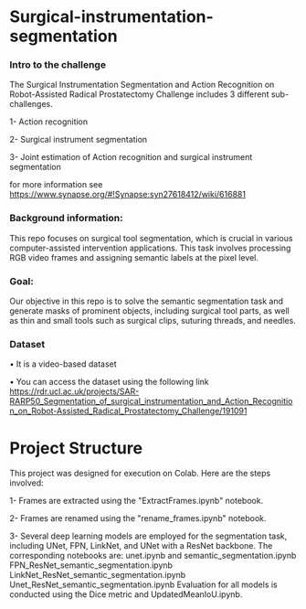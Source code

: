 # Surgical-instrumentation-segmentation

### Intro to the challenge

The Surgical Instrumentation Segmentation and Action Recognition on Robot-Assisted Radical Prostatectomy Challenge includes 3 different sub-challenges.

1- Action recognition

2- Surgical instrument segmentation

3- Joint estimation of Action recognition and surgical instrument segmentation

for more information see https://www.synapse.org/#!Synapse:syn27618412/wiki/616881

### Background information: 
This repo focuses on surgical tool segmentation, which is crucial in various computer-assisted intervention applications. This task involves processing RGB video frames and assigning semantic labels at the pixel level.

### Goal: 
Our objective in this repo is to solve the semantic segmentation task and generate masks of prominent objects, including surgical tool parts, as well as thin and small tools such as surgical clips, suturing threads, and needles.

### Dataset
• It is a video-based dataset

• You can access the dataset using the following link https://rdr.ucl.ac.uk/projects/SAR-RARP50_Segmentation_of_surgical_instrumentation_and_Action_Recognition_on_Robot-Assisted_Radical_Prostatectomy_Challenge/191091

# Project Structure
This project was designed for execution on Colab. Here are the steps involved:

1- Frames are extracted using the "ExtractFrames.ipynb" notebook.

2- Frames are renamed using the "rename_frames.ipynb" notebook.

3- Several deep learning models are employed for the segmentation task, including UNet, FPN, LinkNet, and UNet with a ResNet backbone. The corresponding notebooks are:
unet.ipynb and semantic_segmentation.ipynb
FPN_ResNet_semantic_segmentation.ipynb
LinkNet_ResNet_semantic_segmentation.ipynb
Unet_ResNet_semantic_segmentation.ipynb
Evaluation for all models is conducted using the Dice metric and UpdatedMeanIoU.ipynb.








